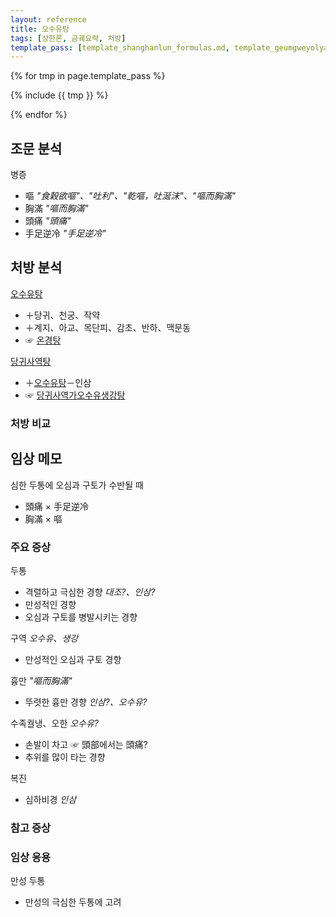 ```yaml
---
layout: reference
title: 오수유탕
tags: [상한론, 금궤요략, 처방]
template_pass: [template_shanghanlun_formulas.md, template_geumgweyolyag_formulas.md, template_etc_formulas.md]
---
```



{% for tmp in page.template_pass %}

{% include {{ tmp }} %}

{% endfor %}

## 조문 분석

병증
* 嘔 _"食穀欲嘔"、"吐利"、"乾嘔，吐涎沫"、"嘔而胸滿"_
* 胸滿 _"嘔而胸滿"_
* 頭痛 _"頭痛"_
* 手足逆冷 _"手足逆冷"_

## 처방 분석

[오수유탕]({{site.formulaurl}}/오수유탕)
* ＋당귀、천궁、작약
* ＋계지、아교、목단피、감초、반하、맥문동
* ☞ [온경탕]({{site.formulaurl}}/온경탕)

[당귀사역탕]({{site.formulaurl}}/당귀사역탕)
* ＋[오수유탕]({{site.formulaurl}}/오수유탕)－인삼
* ☞ [당귀사역가오수유생강탕]({{site.formulaurl}}/당귀사역가오수유생강탕)

### 처방 비교

## 임상 메모

심한 두통에 오심과 구토가 수반될 때
* 頭痛 × 手足逆冷
* 胸滿 × 嘔

### 주요 증상

두통
* 격렬하고 극심한 경향 _대조?、인삼?_
* 만성적인 경향
* 오심과 구토를 병발시키는 경향

구역 _오수유、생강_
* 만성적인 오심과 구토 경향

흉만 _"嘔而胸滿"_
* 뚜렷한 흉만 경향 _인삼?、오수유?_

수족궐냉、오한 _오수유?_
* 손발이 차고 ☞ 頭部에서는 頭痛?
* 추위를 많이 타는 경향

복진
* 심하비경 _인삼_

### 참고 증상



### 임상 응용

만성 두통
* 만성의 극심한 두통에 고려
